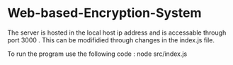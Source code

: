 # Web-based-Encryption-System

The server is hosted in the local host ip address and is accessable through port 3000 . This can be modifidied through changes in the index.js file.

To run the program use the following code : node src/index.js

